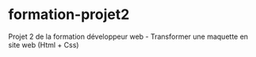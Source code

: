 # formation-projet2
Projet 2 de la formation développeur web - Transformer une maquette en site web (Html + Css) 
